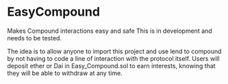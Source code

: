 # EasyCompound
Makes Compound interactions easy and safe
This is in development and needs to be tested.


The idea is to allow anyone to import this project and use lend to compound by not having to code a line of interaction with the protocol itself.
Users will deposit ether or Dai in Easy_Compound.sol to earn interests, knowing that they will be able to withdraw at any time.
